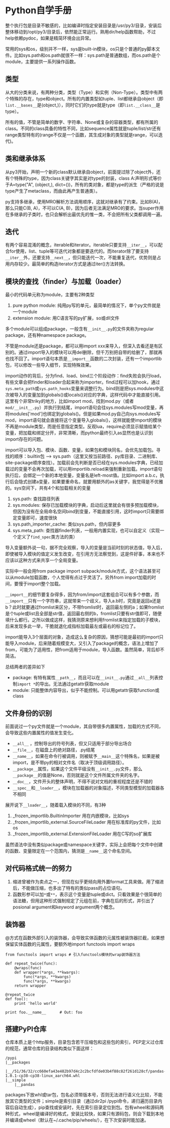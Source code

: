 Python自学手册
====
整个执行包是目录不敏感的，比如编译时指定安装目录是/usr/py3/目录，安装后整体移动到/opt/py3/目录后，依然能正常运行。熟用dir/help函数帮助，不过help依赖pydoc，如果是精简环境会出异常。

常用的sys和os，级别并不一样，sys是built-in模块，os只是个普通的py脚本文件。比如sys.path和os.path就很不一样：sys.path是普通数组，而os.path是个module，主要提供一系列操作函数。

类型
--
从大的分类来说，有两种分类，类型（Type）和实例（Non-Type）。类型中有两个特殊的存在，type和object。所有的内置类型如tuple、list都继承自object（即`list.__bases__`是(object,)），同时它们的type就是type（即`list.__class__`是type）。

所有的值，不管是简单的数字、字符串、None或复杂的容器类型，都有所属的class。不同的class具备的特性不同，比如sequence属性就是tuple/list/str还有range类型特有的(range不仅是一个函数，其生成对象的类型就是range，可以迭代)。

类和继承体系
--
从py3开始，声明一个新的class默认继承自object，前面提过除了object外，还有个特殊的type，因为class关键字其实是对type的封装，class A:声明形式等价于A=type("A", (object,), dict=())，所有的类对象，都是type的派生（严格的说是type产生了metaclass，而由此再产生普通类）。

py支持多继承，使用MRO解析方法调用顺序，这就对继承有了约束。比如B(A)，那么只能C(B, A)，不可以C(A, B)，因为后者无法满足MRO的要求。当super作用在多继承的子类时，也只会解析出最优先的惟一类，不会把所有父类都调用一遍。

迭代
--
有两个容易混淆的概念，iterable和iterator。iterable只要支持`__iter__`，可以配合for使用，list、tuple等可迭代对象都是要迭代的。而iterator除了要支持`__iter__`外，还要支持`__next__`，但只能迭代一次，不能重复迭代，优势则是占用内存较少。最简单的构造iterator方式是通过iter()方法转换。

模块的查找（finder）与加载（loader）
--
最小的代码单元称为module，主要有2种类型

1. pure python module: 纯用py写的单元，最简单的情况下，单个py文件就是一个module
2. extension module: 用C语言写的py扩展，so或dll文件

多个module可以组成package，一般含有`__init__.py`的文件夹称为regular package，还有种namespace package。

不管是module还是package，都可以用import xxx来导入，但深入去看还是有区别的。通过import导入的模块可以用del删除，但千万别把自带的给删了，那就再也找不回了。import语句本质是`__import__`函数的二次封装，还有一个importlib包，可以修改一些导入细节，实现特殊效果。

import动作的背后，分为find、load、bind三个阶段动作：find失败会执行load，有些文章会把finder和loader合起来称为importer。find过程可以加hook，通过`sys.meta_path`或`sys.path_hooks`变量来调整行为。bind则是把sys.modules中这次被导入的变量加到globals()或locals()对应的字典，这样代码中才能直接引用。这里有个非常triky的地方，比如import mod，找到mod.py（或者`mod/__init__.py`）并执行到结尾，import语句会往sys.modules写mod变量，再将modules['mod']也绑定到globals()。但是如果mod.py自己向sys.modules写mod，import语句就会直接将这个变量导入globals()，这样就能使import的模块不再是module类型，而是任意指定类型。反观lua，require必须显示赋值给某个变量，把加载和绑定分开，非常清晰，而python最终引入as显然也是认识到import存在的问题。

import可以导入包、模块、函数、变量，如果包和模块同名，会优先加载包。寻找的顺序：builtin包 --> sys.path（这里又按当前路径、py库目录、二进制库、site-package顺序查找）。加载前会先判断是否已经在sys.modules字典，已经加载过的变量不会再次加载，可以用importlib.reload来强制重新加载。import语句执行后，会绑定一个新的本地变量，变量名是left-most值。比如import a.b.c，执行后会隐式创建a变量，如果要重命名，就要用额外的as关键字，我觉得是不优雅的。sys空间下，共有4个和加载相关的变量

1. sys.path: 查找路径列表
2. sys.modules: 保存已加载模块的字典，启动后这里就会有很多预加载模块，但因为没有在全局命名空间bind到变量，不能直接引用，这时import只需要绑定变量即可，速度很快
3. sys.path_importer_cache: 类似sys.path，但内容更多
4. sys.meta_path: 查找器finder列表，一般用内置实现，也可以自定义（实现一个定义了`find_spec`类方法的类）

导入变量额外说一句，据不完全观察，导入的变量是当前时刻的状态值，导入后，即使被导入模块的值定义发生改变，在引用方无法察觉到，这是件好事，本来也不应该以这种方式来共享一个全局变量。

实际中一般会用from package import subpack/module方式，这个语法甚至可以从module加载函数，个人觉得有点过于灵活了。另外from import加载的时间，要慢于import整个加载。

`__import__`的细节要复杂得多，因为from/import这套组合可以有多个参数，而`__import__`只有一个字符串，这就带来一个歧义，导入a.b时，究竟是返回a还是b？此时就要通过fromlist来区分，不带fromlist时，返回最左侧的a；如果fromlist是个tuple或list且全部是str值，返回最右侧的b，fromlist只要有str值即可，随便填什么都行。之所以做成这样，我猜测原来想利用fromlist来指定加载的子模块，后来发现多此一举，干脆就退化成指标加载最左或最右的标记位了。

import能导入3个层面的对象，造成这么复杂的原因，猜想可能是最初的import只能导入module，后来随着规模变大，又引入了package的概念，语法上增加了from，可能为了适用性，把from适用于module，导入函数。虽然简单，背后却不简洁。

总结两者的差异如下

* package: 有特有属性`__path__`，而且可以在`__init__.py`通过`__all__`列表控制`import *`的导出。无法通过getattr获取module
* module: 只能整体内容导出，似乎不能控制。可以用getattr获取function或class

文件身份的识别
--
前面说过一个py文件就是一个module，其自带很多内置属性，加载的方式不同，会导致这些内置属性的值发生变化。

* `__all__` ，控制导出的符号列表，但又只适用于部分导出场合
* `__file__`，在磁盘上的绝对路径，.py结尾
* `__name__`，如果在命令行被调用，则被赋予`__main__`这个特殊名，如果是被import，是不带py的相对文件名（取决于顶级调用路径）。
* `__package__`属性，如果这个文件平级没有`__init__.py`文件，那么`__package__`的值是None，否则就是这个文件所属文件夹的名字。
* `__doc__`，文件开头的整体声明，不得不说对文档的重视程度还是不错的
* `__spec__`和`__loader__`，模块在加载器的对象描述，不同类型模型的加载器各不相同

展开说下`__loader__`，随着载入模块的不同，有3种

1. _frozen_importlib.BuiltinImporter 用在内嵌模块，比如sys
2. _frozen_importlib_external.SourceFileLoader 用在标准库的py文件，比如os
3. _frozen_importlib_external.ExtensionFileLoader 用在C写的so扩展库

虽然语法中没有类似package或namespace关键字，实际上会把每个文件中创建的函数、变量限定在一个范围内，猜测是`__name__`这个命名空间。

对代码格式统一的努力
--
1. 缩进曾被作为卖点之一，但现在似乎更倾向用外置format工具来做。用了缩进后，不能做压缩，也多出了特有的类似pass的占位语句。
2. 函数形参可以加`*`或`**`，表示这个变量是tuple或dict。只看效果是个很简单的语法糖，但用这种形式强制规定了元组在前，字典在后的形式，并引出了posional argument和keyword argument两个概念。

装饰器
--
@方式在函数外部引入的装饰器，会导致实体函数的元属性被装饰器拦截，如果想保留实体函数的元属性，要额外地import functools import wraps

```
from functools import wraps # 引入functools模块的wrap装饰器方法

def repeat_twice(func):
    @wraps(func)
    def wrapper(*args, **kwargs):
        func(*args, **kwargs)
        func(*args, **kwargs)
    return wrapper

@repeat_twice
def foo():
    print 'hello world'

print foo.__name__      # Out: foo
```

搭建PyPI仓库
--
仓库本质上是个http服务，目录包含若干压缩包和这些包的索引，PEP定义过仓库的规范，通常仓库的目录结构类似下面这样：

```
/pypi
|__packages
    |__/51/36/32/cc660efa43e482b97d4c2c2bcfdfde03b4f88c82f261d128cf/pandas-1.0.1-cp38-cp38-linux_aarch64.whl
|__simple
    |__pandas
```

packages下放whl或tar包，包名必须带版本号，否则无法进行语义化比较，不能放其它类型的文件；simple是索引目录（通过dir2pi /pypi命令，递归遍历目录内容后自动生成），pip查找或安装时，先在索引目录定位到包。包有wheel和源码两种形式，wheel是编译好的格式，安装比较快，如果只有源码包，则会下载到本地并编译成wheel（默认在~/.cache/pip/wheels/），在下次安装时能加速。